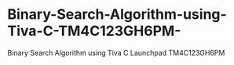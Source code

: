 # Binary-Search-Algorithm-using-Tiva-C-TM4C123GH6PM-
Binary Search Algorithm using Tiva C Launchpad TM4C123GH6PM 
